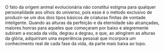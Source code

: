 ﻿O fato da origem animal evolucionária não constitui estigma para qualquer personalidade aos olhos do universo, pois esse é o método exclusivo de produzir-se um dos dois tipos básicos de criaturas finitas de vontade inteligente. Quando as alturas da perfeição e da eternidade são alcançadas, maiores honras para aqueles que começaram por baixo e alegremente subiram a escada da vida, degrau a degrau, e que, ao atingirem as alturas da glória, adquiriram uma experiência pessoal que incorpora um conhecimento real de cada fase da vida, da parte mais baixa ao topo.